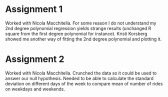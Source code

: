 # Assignment 1
Worked with Nicola Macchitella.
For some reason I do not understand my 2nd degree polynomial regression yields strange results (unchanged R square from the first degree polynomial for instance).
Kristi Korsberg showed me another way of fitting the 2nd degree polynomial and plotting it.

# Assignment 2
Worked with Nicola Macchitella.
Crunched the data so it could be used to answer our null hypothesis. Needed to be able to calculate the standard deviation on different days of the week to compare mean of number of rides on weekdays and weekends.